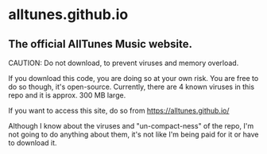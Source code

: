 # alltunes.github.io

## The official AllTunes Music website.

CAUTION: Do not download, to prevent viruses and memory overload.

If you download this code, you are doing so at your own risk. You are free to do so though, it's open-source.
Currently, there are 4 known viruses in this repo and it is approx. 300 MB large.

If you want to access this site, do so from https://alltunes.github.io/

Although I know about the viruses and "un-compact-ness" of the repo, I'm not going to do anything about them, it's not like I'm being paid for it or have to download it.
